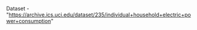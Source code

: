 Dataset - "https://archive.ics.uci.edu/dataset/235/individual+household+electric+power+consumption"
